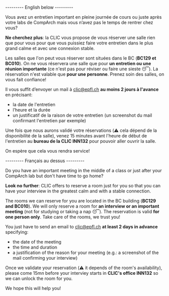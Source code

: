 --------- English below ---------

Vous avez un entretien important en pleine journée de cours ou juste après votre labs de CompArch mais vous n’avez pas le temps de rentrer chez vous?

**Ne cherchez plus**: la CLIC vous propose de vous réserver une salle rien que pour vous pour que vous puissiez faire votre entretien dans le plus grand calme et avec une connexion stable. 

Les salles que l'on peut vous réserver sont situées dans le BC (**BC129 et BC010**).
On ne vous réservera une salle que pour **un entretien ou une réunion importante** (ce n'est pas pour réviser ou faire une sieste 😴).
La réservation n'est valable que **pour une personne**. Prenez soin des salles, on vous fait confiance!

Il vous suffit d’envoyer un mail à [clic@epfl.ch](clic@epfl.ch) **au moins 2 jours à l'avance** en précisant: 


* la date de l'entretien
* l’heure et la durée 
* un justificatif de la raison de votre entretien (un screenshot du mail confirmant l'entretien par exemple)

Une fois que nous aurons validé votre réservations (⚠️ cela dépend de la disponibilité de la salle), venez 15 minutes avant l'heure de début de l'entretien au **bureau de la CLIC INN132** pour pouvoir aller ouvrir la salle.


On espère que cela vous rendra service!


--------- Français au dessus ---------

Do you have an important meeting in the middle of a class or just after your CompArch lab but don't have time to go home?

**Look no further**: CLIC offers to reserve a room just for you so that you can have your interview in the greatest calm and with a stable connection.

The rooms we can reserve for you are located in the BC building (**BC129 and BC010**).
We will only reserve a room for **an interview or an important meeting** (not for studying or taking a nap 😴).
The reservation is valid **for one person only**. Take care of the rooms, we trust you!

You just have to send an email to [clic@epfl.ch](clic@epfl.ch) **at least 2 days in advance** specifying:


* the date of the meeting
* the time and duration 
* a justification of the reason for your meeting (e.g.: a screenshot of the mail confirming your interview)
  
Once we validate your reservation (⚠️ it depends of the room's availability), please come 15mn before your interviey starts in **CLIC's office INN132** so we can unlock the room for you.

We hope this will help you!

